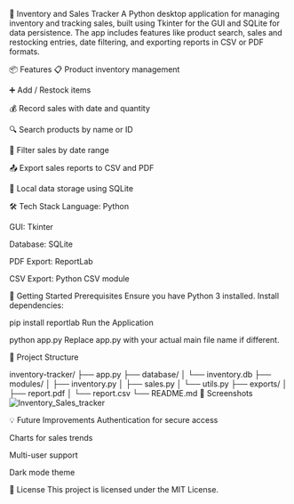 🧾 Inventory and Sales Tracker
A Python desktop application for managing inventory and tracking sales, built using Tkinter for the GUI and SQLite for data persistence. The app includes features like product search, sales and restocking entries, date filtering, and exporting reports in CSV or PDF formats.

📦 Features
📋 Product inventory management

➕ Add / Restock items

💰 Record sales with date and quantity

🔍 Search products by name or ID

📅 Filter sales by date range

📤 Export sales reports to CSV and PDF

💾 Local data storage using SQLite

🛠 Tech Stack
Language: Python

GUI: Tkinter

Database: SQLite

PDF Export: ReportLab

CSV Export: Python CSV module

🚀 Getting Started
Prerequisites
Ensure you have Python 3 installed.
Install dependencies:



pip install reportlab
Run the Application

python app.py
Replace app.py with your actual main file name if different.

📁 Project Structure

inventory-tracker/
├── app.py
├── database/
│   └── inventory.db
├── modules/
│   ├── inventory.py
│   ├── sales.py
│   └── utils.py
├── exports/
│   ├── report.pdf
│   └── report.csv
└── README.md
📸 Screenshots
![Inventory_Sales_tracker](https://github.com/user-attachments/assets/2cfc3320-bb7d-409f-8bba-2962c3b3d629)


💡 Future Improvements
Authentication for secure access

Charts for sales trends

Multi-user support

Dark mode theme

📜 License
This project is licensed under the MIT License.
